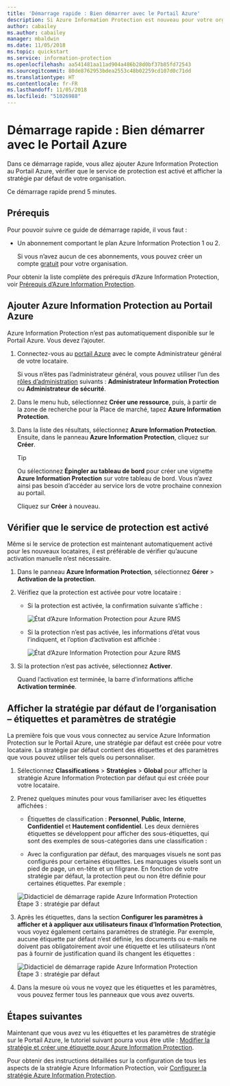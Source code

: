 ```yaml
---
title: 'Démarrage rapide : Bien démarrer avec le Portail Azure'
description: Si Azure Information Protection est nouveau pour votre organisation, commencez par ajouter le service au Portail Azure, vérifier que le service de protection est activé et afficher la stratégie.
author: cabailey
ms.author: cabailey
manager: mbaldwin
ms.date: 11/05/2018
ms.topic: quickstart
ms.service: information-protection
ms.openlocfilehash: aa541481aa11ad904a486b28d0bf37b85fd72543
ms.sourcegitcommit: 80de8762953bdea2553c48b02259cd107d0c71dd
ms.translationtype: HT
ms.contentlocale: fr-FR
ms.lasthandoff: 11/05/2018
ms.locfileid: "51026988"
---
```

# <a name="quickstart-get-started-in-the-azure-portal"></a>Démarrage rapide : Bien démarrer avec le Portail Azure

Dans ce démarrage rapide, vous allez ajouter Azure Information Protection au Portail Azure, vérifier que le service de protection est activé et afficher la stratégie par défaut de votre organisation. 

Ce démarrage rapide prend 5 minutes.

## <a name="prerequisites"></a>Prérequis

Pour pouvoir suivre ce guide de démarrage rapide, il vous faut :

- Un abonnement comportant le plan Azure Information Protection 1 ou 2.
    
    Si vous n’avez aucun de ces abonnements, vous pouvez créer un compte [gratuit](https://portal.office.com/Signup/Signup.aspx?OfferId=87dd2714-d452-48a0-a809-d2f58c4f68b7) pour votre organisation.

Pour obtenir la liste complète des prérequis d’Azure Information Protection, voir [Prérequis d’Azure Information Protection](requirements.md).

## <a name="add-azure-information-protection-to-the-azure-portal"></a>Ajouter Azure Information Protection au Portail Azure

Azure Information Protection n’est pas automatiquement disponible sur le Portail Azure. Vous devez l’ajouter.

1. Connectez-vous au [portail Azure](https://portal.azure.com) avec le compte Administrateur général de votre locataire. 
    
    Si vous n’êtes pas l’administrateur général, vous pouvez utiliser l’un des [rôles d’administration](/azure/active-directory/active-directory-assign-admin-roles-azure-portal) suivants : **Administrateur Information Protection** ou **Administrateur de sécurité**.

2. Dans le menu hub, sélectionnez **Créer une ressource**, puis, à partir de la zone de recherche pour la Place de marché, tapez **Azure Information Protection**. 
    
3. Dans la liste des résultats, sélectionnez **Azure Information Protection**. Ensuite, dans le panneau **Azure Information Protection**, cliquez sur **Créer**.
    
    > [!TIP] 
    > Ou sélectionnez **Épingler au tableau de bord** pour créer une vignette **Azure Information Protection** sur votre tableau de bord. Vous n’avez ainsi pas besoin d’accéder au service lors de votre prochaine connexion au portail.
    
    Cliquez sur **Créer** à nouveau.

## <a name="confirm-the-protection-service-is-activated"></a>Vérifier que le service de protection est activé

Même si le service de protection est maintenant automatiquement activé pour les nouveaux locataires, il est préférable de vérifier qu’aucune activation manuelle n’est nécessaire. 

1. Dans le panneau **Azure Information Protection**, sélectionnez **Gérer** > **Activation de la protection**.

2. Vérifiez que la protection est activée pour votre locataire : 
    
    - Si la protection est activée, la confirmation suivante s’affiche :
        
        ![État d’Azure Information Protection pour Azure RMS](./media/info-protect-azurerms-activated.png)
        
    - Si la protection n’est pas activée, les informations d’état vous l’indiquent, et l’option d’activation est affichée :
        
        ![État d’Azure Information Protection pour Azure RMS](./media/info-protect-azurerms-deactivated.png)

3. Si la protection n’est pas activée, sélectionnez **Activer**. 

    Quand l’activation est terminée, la barre d’informations affiche **Activation terminée**.

## <a name="view-your-organizations-default-policy---labels-and-policy-settings"></a>Afficher la stratégie par défaut de l’organisation – étiquettes et paramètres de stratégie

La première fois que vous vous connectez au service Azure Information Protection sur le Portail Azure, une stratégie par défaut est créée pour votre locataire. La stratégie par défaut contient des étiquettes et des paramètres que vous pouvez utiliser tels quels ou personnaliser.

1. Sélectionnez **Classifications** > **Stratégies** > **Global** pour afficher la stratégie Azure Information Protection par défaut qui est créée pour votre locataire.
    
2. Prenez quelques minutes pour vous familiariser avec les étiquettes affichées :
    
    - Étiquettes de classification : **Personnel**, **Public**, **Interne**, **Confidentiel** et **Hautement confidentiel**. Les deux dernières étiquettes se développent pour afficher des sous-étiquettes, qui sont des exemples de sous-catégories dans une classification :
    
    - Avec la configuration par défaut, des marquages visuels ne sont pas configurés pour certaines étiquettes. Les marquages visuels sont un pied de page, un en-tête et un filigrane. En fonction de votre stratégie par défaut, la protection peut ou non être définie pour certaines étiquettes. Par exemple : 
    
    ![Didacticiel de démarrage rapide Azure Information Protection Étape 3 : stratégie par défaut](./media/info-protect-policy-default-labelsv2.png)
    
3. Après les étiquettes, dans la section **Configurer les paramètres à afficher et à appliquer aux utilisateurs finaux d’Information Protection**, vous voyez également certains paramètres de stratégie. Par exemple, aucune étiquette par défaut n’est définie, les documents ou e-mails ne doivent pas obligatoirement avoir une étiquette et les utilisateurs n’ont pas à fournir de justification quand ils changent les étiquettes :
    
    ![Didacticiel de démarrage rapide Azure Information Protection Étape 3 : stratégie par défaut](./media/info-protect-policy-default-settings.png) 

4. Dans la mesure où vous ne voyez que les étiquettes et les paramètres, vous pouvez fermer tous les panneaux que vous avez ouverts.

## <a name="next-steps"></a>Étapes suivantes

Maintenant que vous avez vu les étiquettes et les paramètres de stratégie sur le Portail Azure, le tutoriel suivant pourra vous être utile : [Modifier la stratégie et créer une étiquette pour Azure Information Protection](infoprotect-quick-start-tutorial.md).

Pour obtenir des instructions détaillées sur la configuration de tous les aspects de la stratégie Azure Information Protection, voir [Configurer la stratégie Azure Information Protection](configure-policy.md).
